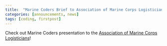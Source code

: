 ```yaml
---
title:  "Marine Coders Brief to Association of Marine Corps Logisticians"
categories: [announcements, news]
tags: [coding, firstpost]
---
```


Check out Marine Coders presentation to the [Association of Marine Corps Logisticians](https://www.youtube.com/watch?v=XybGruUNc7s)!
